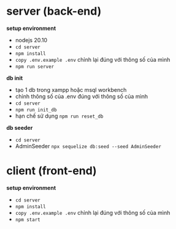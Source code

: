 # server (back-end)
 **setup environment**
- nodejs 20.10 
- `cd server` 
- `npm install`
- `copy .env.example .env` chỉnh lại đúng với thông số của mình
- `npm run server`

 **db init**
- tạo 1 db trong xampp hoặc msql workbench
- chỉnh thông số của .env đúng với thông số của mình
- `cd server` 
- `npm run init_db`
- hạn chế sử dụng `npm run reset_db`

 **db seeder**
- `cd server` 
- AdminSeeder `npx sequelize db:seed --seed AdminSeeder`


# client (front-end)
 **setup environment**
- `cd server` 
- `npm install`
- `copy .env.example .env` chỉnh lại đúng với thông số của mình
- `npm start`

